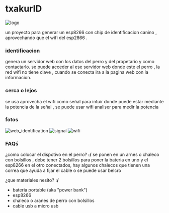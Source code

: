 # txakurID

![logo](https://github.com/jero98772/txakurID/blob/main/docs/pictures/logo.jpg)

un proyecto para generar un esp8266 con chip de identificacion canino , aprovechando que el wifi del esp2866 .

### identificacion

genera un servidor web con los datos del perro y del propetario y como contactarlo.
se puede acceder al ese servidor web donde este el perro , la red wifi no tiene clave , cuando se conecta ira a la pagina web con la informacion.

### cerca o lejos

se usa aprovecha el wifi como señal para intuir donde puede estar mediante la potencia de la señal , se puede usar wifi analiser para medir la potencia

### fotos 

![web_identification](https://github.com/jero98772/txakurID/blob/main/docs/pictures/web_identification.png)
![signal](https://github.com/jero98772/txakurID/blob/main/docs/pictures/signal.jpg)
![wifi](https://github.com/jero98772/txakurID/blob/main/docs/pictures/wifi.jpg)
 
### FAQś 

¿como colocar el dispotivo en el perro?
**:/**
se ponen en un arnes o chaleco con bolsillos , debe tener 2 bolsillos para poner la bateria en uno y el esp8266 en el otro conectados, hay algunos chalecos que tienen una correa que ayuda a fijar el cable o se puede usar belcro

¿que materiales nesito?
**:/**
- bateria portable (aka "power bank")
- esp8266
- chaleco o aranes de perro con bolsillos 
- cable usb a micro usb
